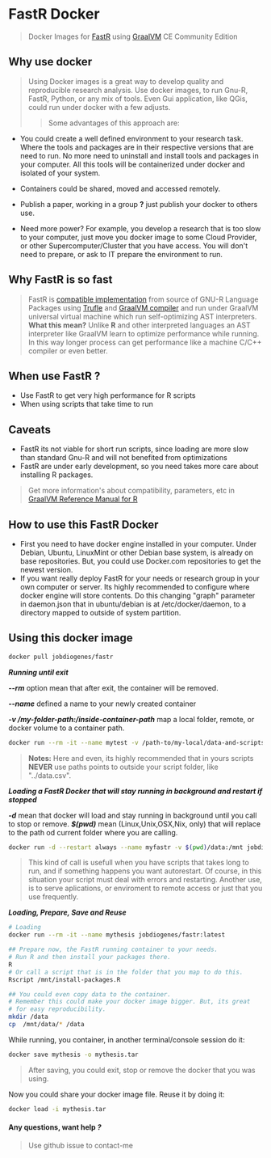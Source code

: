 # FastR Docker

>Docker Images for [FastR](https://github.com/oracle/fastr) using [GraalVM](https://www.graalvm.org) CE Community Edition

## Why use docker
>Using Docker images is a great way to develop quality and reproducible research analysis. Use docker images, to run Gnu-R, FastR, Python, or any mix of tools. Even Gui application, like QGis, could run under docker with a few adjusts. 
>>Some advantages of this approach are:

+ You could create a well defined environment to your research task. Where the tools and packages are in their respective versions that are need to run. No more need to uninstall and install tools and packages in your computer. All this tools will be containerized under docker and isolated of your system. 

+ Containers could be shared, moved and accessed remotely.

+ Publish a paper, working in a group **?** just publish your docker to others use.

+ Need more power? For example, you develop a research that is too slow to your computer, just move you docker image to some Cloud Provider, or other Supercomputer/Cluster that you have access. You will don't need to prepare, or ask to IT prepare the environment to run.

## Why FastR is so fast

> FastR is [compatible implementation](https://www.graalvm.org/docs/reference-manual/languages/r/#graalvm-r-engine-compatibility) from source of GNU-R Language Packages using [Trufle](https://github.com/oracle/graal/blob/master/truffle/README.md) and [GraalVM compiler](https://github.com/oracle/graal/blob/master/compiler) and run under GraalVM universal virtual machine which run self-optimizing AST interpreters.
**What this mean?**
Unlike **R** and other interpreted languages an AST interpreter like GraalVM learn to optimize performance while running. In this way longer process can get performance like a machine C/C++ compiler or even better.

## When use FastR **?**

+ Use FastR to get very high performance for R scripts
+ When using scripts that take time to run

## Caveats

+ FastR its not viable for short run scripts, since loading are more slow than standard Gnu-R and will not benefited from optimizations
+ FastR are under early development, so you need takes more care about installing R packages. 
> Get more information's about compatibility, parameters, etc in [GraalVM Reference Manual for R](https://www.graalvm.org/docs/reference-manual/languages/r/) 

## How to use this FastR Docker

+ First you need to have docker engine installed in your computer. Under Debian, Ubuntu, LinuxMint or other Debian base system, is already on base repositories. But, you could use Docker.com repositories to get the newest version.
+ If you want really deploy FastR for your needs or research group in your own computer or server. Its highly recommended to configure where docker engine will store contents. Do this changing "graph" parameter in daemon.json that in ubuntu/debian is at /etc/docker/daemon, to a directory mapped to outside of system partition. 

## Using this docker image

```bash
docker pull jobdiogenes/fastr
```

___Running until exit___

***--rm*** option mean that after exit, the container will be removed.

***--name*** defined a name to your newly created container

***-v /my-folder-path:/inside-container-path*** map a local folder, remote, or docker volume to a container path.

```bash
docker run --rm -it --name mytest -v /path-to/my-local/data-and-scripts:/mnt Rscript /mnt/mytest.R
```
> **Notes:** Here and even, its highly recommended that in yours scripts **NEVER** use paths points to outside your script folder, like "../data.csv".

___Loading a FastR Docker that will stay running in background and restart if stopped___

***-d*** mean that docker will load and stay running in background until you call to stop or remove.
***$(pwd)*** mean (Linux,Unix,OSX,Nix, only) that will replace to the path od current folder where you are calling.
```bash
docker run -d --restart always --name myfastr -v $(pwd)/data:/mnt jobdiogenes/fastr
```

>This kind of call is usefull when you have scripts that takes long to run, and if something happens you want autorestart. Of course, in this situation your script must deal with errors and restarting.
> Another use, is to serve aplications, or enviroment to remote access or just that you use frequently.

___Loading, Prepare, Save and Reuse___

```bash
# Loading
docker run --rm -it --name mythesis jobdiogenes/fastr:latest
```

```bash
## Prepare now, the FastR running container to your needs. 
# Run R and then install your packages there. 
R
# Or call a script that is in the folder that you map to do this.
Rscript /mnt/install-packages.R

## You could even copy data to the container.
# Remember this could make your docker image bigger. But, its great
# for easy reproducibility.
mkdir /data
cp  /mnt/data/* /data
```

While running, you container, in another terminal/console session do it:

```bash
docker save mythesis -o mythesis.tar
```

>After saving, you could exit, stop or remove the docker that you was using.

Now you could share your docker image file. Reuse it by doing it:
```bash
docker load -i mythesis.tar
```

#### Any questions, want help ***?***
> Use github issue to contact-me
